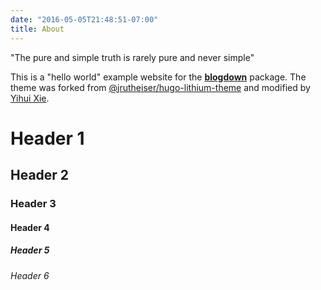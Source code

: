 ```yaml
---
date: "2016-05-05T21:48:51-07:00"
title: About
---
```


"The pure and simple truth is rarely pure and never simple"


This is a "hello world" example website for the [**blogdown**](https://github.com/rstudio/blogdown) package. The theme was forked from [@jrutheiser/hugo-lithium-theme](https://github.com/jrutheiser/hugo-lithium-theme) and modified by [Yihui Xie](https://github.com/yihui/hugo-lithium).

# Header 1
## Header 2
### Header 3
#### Header 4
##### Header 5
###### Header 6